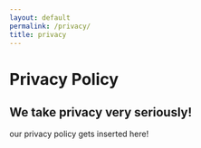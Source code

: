 ```yaml
---
layout: default
permalink: /privacy/
title: privacy
---
```


<h1>Privacy Policy</h1>
<h2>We take privacy very seriously!</h2>
<p>our privacy policy gets inserted here!</p>
